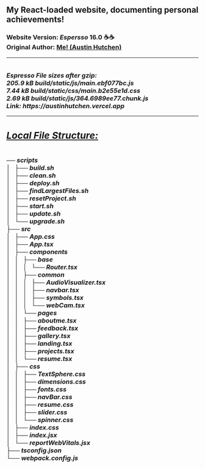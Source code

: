 <h2>My React-loaded website, documenting personal achievements!</h2>  <h3>Website Version: <i>Espersso</i> <b> 16.0 ☕️☕️ </b> 
<br/> Original Author: <u><b>Me! (Austin Hutchen) </b></u> 
  <hr/>
<br/>  <i> Espresso File sizes after gzip: <br/>
  205.9 kB  build/static/js/main.ebf077bc.js <br/>
  7.44 kB   build/static/css/main.b2e55e1d.css <br/>
  2.69 kB   build/static/js/364.6989ee77.chunk.js <br/>
 Link: <b> https://austinhutchen.vercel.app </b>
<hr/>


 <u> <h2> Local File Structure: </h2> </u> <br/>
── scripts <br/>
│   ├── build.sh <br/>
│   ├── clean.sh <br/>
│   ├── deploy.sh <br/>
│   ├── findLargestFiles.sh <br/>
│   ├── resetProject.sh <br/>
│   ├── start.sh <br/>
│   ├── update.sh <br/>
│   └── upgrade.sh <br/>
├── src <br/>
│   ├── App.css <br/>
│   ├── App.tsx <br/>
│   ├── components <br/>
│   │   ├── base <br/>
│   │   │   └── Router.tsx <br/>
│   │   ├── common <br/>
│   │   │   ├── AudioVisualizer.tsx <br/>
│   │   │   ├── navbar.tsx <br/>
│   │   │   ├── symbols.tsx <br/>
│   │   │   └── webCam.tsx <br/>
│   │   └── pages <br/>
│   │       ├── aboutme.tsx <br/>
│   │       ├── feedback.tsx <br/>
│   │       ├── gallery.tsx <br/>
│   │       ├── landing.tsx <br/>
│   │       ├── projects.tsx <br/>
│   │       └── resume.tsx <br/>
│   ├── css <br/>
│   │   ├── TextSphere.css <br/>
│   │   ├── dimensions.css <br/>
│   │   ├── fonts.css <br/>
│   │   ├── navBar.css <br/>
│   │   ├── resume.css <br/>
│   │   ├── slider.css <br/>
│   │   └── spinner.css <br/>
│   ├── index.css <br/>
│   ├── index.jsx <br/>
│   └── reportWebVitals.jsx <br/>
├── tsconfig.json <br/>
└── webpack.config.js <br/>


